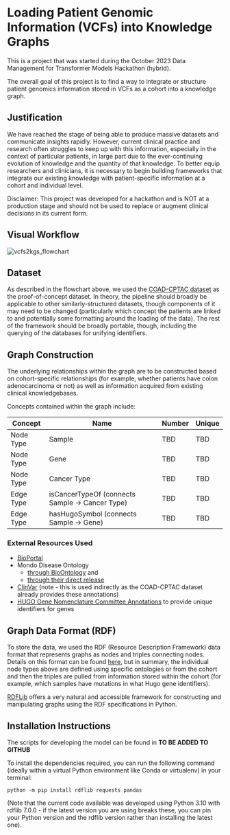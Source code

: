 # Loading Patient Genomic Information (VCFs) into Knowledge Graphs

This is a project that was started during the October 2023 Data Management for Transformer Models Hackathon (hybrid).

The overall goal of this project is to find a way to integrate or structure patient genomics information stored in VCFs as a cohort into a knowledge graph.


## Justification

We have reached the stage of being able to produce massive datasets and communicate insights rapidly. However, current clinical practice and research often struggles to keep up with this information, especially in the context of particular patients, in large part due to the ever-continuing evolution of knowledge and the quantity of that knowledge. To better equip researchers and clinicians, it is necessary to begin building frameworks that integrate our existing knowledge with patient-specific information at a cohort and individual level.

Disclaimer: This project was developed for a hackathon and is NOT at a production stage and should not be used to replace or augment clinical decisions in its current form.  


## Visual Workflow

![vcfs2kgs_flowchart](https://github.com/collaborativebioinformatics/vcfs2kgs/assets/12094168/95dadb07-1e87-493f-a5e8-ece8b02ad224)


## Dataset

As described in the flowchart above, we used the [COAD-CPTAC dataset](https://www.cbioportal.org/study/summary?id=coad_cptac_2019) as the proof-of-concept dataset. In theory, the pipeline should broadly be applicable to other similarly-structured datasets, though components of it may need to be changed (particularly which concept the patients are linked to and potentially some formatting around the loading of the data). The rest of the framework should be broadly portable, though, including the querying of the databases for unifying identifiers.


## Graph Construction

The underlying relationships within the graph are to be constructed based on cohort-specific relationships (for example, whether patients have colon adenocarcinoma or not) as well as information acquired from existing clinical knowledgebases. 

Concepts contained within the graph include:

|   Concept   |   Name                                          |   Number |  Unique |
|-------------|-------------------------------------------------|----------|---------|
|   Node Type |   Sample                                        |   TBD    |  TBD    |
|   Node Type |   Gene                                          |   TBD    |  TBD    |
|   Node Type |   Cancer Type                                   |   TBD    |  TBD    |
|  Edge Type  | isCancerTypeOf (connects Sample -> Cancer Type) |  TBD     |  TBD    |
|  Edge Type  | hasHugoSymbol (connects Sample -> Gene)         |  TBD     |  TBD    |


### External Resources Used

- [BioPortal](https://www.bioontology.org/)
- Mondo Disease Ontology
  - [through BioOntology](https://bioportal.bioontology.org/ontologies/MONDO) and
  - [through their direct release](https://github.com/monarch-initiative/mondo)
- [ClinVar](https://www.ncbi.nlm.nih.gov/clinvar/) (note - this is used indirectly as the COAD-CPTAC dataset already provides these annotations)
- [HUGO Gene Nomenclature Committee Annotations](https://www.genenames.org/) to provide unique identifiers for genes



## Graph Data Format (RDF)

To store the data, we used the RDF (Resource Description Framework) data format that represents graphs as nodes and triples connecting nodes. Details on this format can be found [here](https://www.w3.org/RDF/), but in summary, the individual node types above are defined using specific ontologies or from the cohort and then the triples are pulled from information stored within the cohort (for example, which samples have mutations in what Hugo gene identifiers).

[RDFLib](https://github.com/RDFLib/rdflib) offers a very natural and accessible framework for constructing and manipulating graphs using the RDF specifications in Python. 


## Installation Instructions

The scripts for developing the model can be found in **TO BE ADDED TO GITHUB**

To install the dependencies required, you can run the following command (ideally within a virtual Python environment like Conda or virtualenv) in your terminal:

`python -m pip install rdflib requests pandas`

(Note that the current code available was developed using Python 3.10 with rdflib 7.0.0 - if the latest version you are using breaks these, you can pin your Python version and the rdflib version rather than installing the latest one). 
